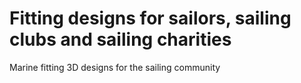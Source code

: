# Fitting designs for sailors, sailing clubs and sailing charities
Marine fitting 3D designs for the sailing community
